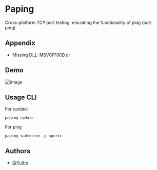 
# Paping

Cross-platform TCP port testing, emulating the functionality of ping (port ping)


## Appendix

- Missing DLL: MSVCP100D.dl


## Demo

![image](https://github.com/Yutho-tv/paping/assets/101727352/6018cb15-fa94-45ef-8891-d5cb0c195437)


## Usage CLI

For update:
```
paping update
```

For ping 
```
paping <adresse> -p <port>
```


## Authors

- [@Yutho](https://www.github.com/Yutho-tv)

